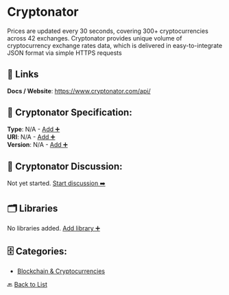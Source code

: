 # Cryptonator

Prices are updated every 30 seconds, covering 300+ cryptocurrencies across 42 exchanges. Cryptonator provides unique volume of cryptocurrency exchange rates data, which is delivered in easy-to-integrate JSON format via simple HTTPS requests

##  🔗 Links
**Docs / Website**: https://www.cryptonator.com/api/

## 🧬 Cryptonator Specification:
**Type**: N/A - [Add ➕](https://github.com/apis-list/apis-list/edit/main/apis.yaml#L4375)  
**URI**: N/A - [Add ➕](https://github.com/apis-list/apis-list/edit/main/apis.yaml#L4375)  
**Version**: N/A - [Add ➕](https://github.com/apis-list/apis-list/edit/main/apis.yaml#L4375)

## 💬 Cryptonator Discussion:
Not yet started. [Start discussion ➡️](https://github.com/apis-list/apis-list/discussions/new)

## 🗂️ Libraries

No libraries added. [Add library ➕](https://github.com/apis-list/apis-list/edit/main/apis.yaml#L4375)    


## 🗄️ Categories:
- [Blockchain & Cryptocurrencies](https://github.com/apis-list/apis-list#blockchain--cryptocurrencies-)

🔙  [Back to List](https://github.com/apis-list/apis-list)
